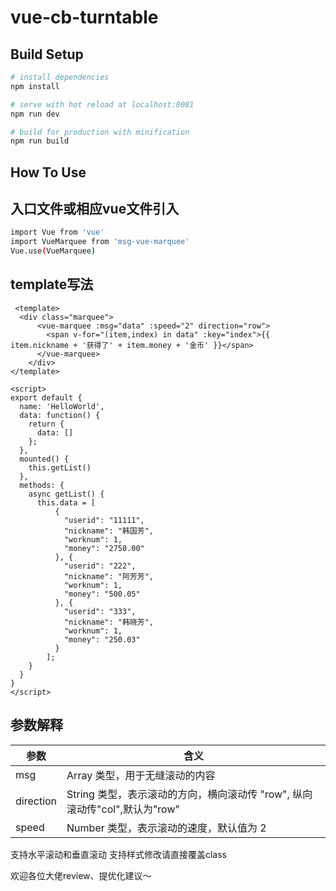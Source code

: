 vue-cb-turntable
======================

Build Setup
----------------------

``` bash
# install dependencies
npm install

# serve with hot reload at localhost:8081
npm run dev

# build for production with minification
npm run build
```

How To Use
----------------------
## 入口文件或相应vue文件引入
```bash
import Vue from 'vue'
import VueMarquee from 'msg-vue-marquee'
Vue.use(VueMarquee)

````
## template写法

```script
 <template>
  <div class="marquee">
      <vue-marquee :msg="data" :speed="2" direction="row">
        <span v-for="(item,index) in data" :key="index">{{ item.nickname + '获得了' + item.money + '金币' }}</span>
      </vue-marquee>
    </div>
</template>

<script>
export default {
  name: 'HelloWorld',
  data: function() {
    return {
      data: []
    };
  },
  mounted() {
    this.getList()
  },
  methods: {
    async getList() {
      this.data = [
          {
            "userid": "11111",
            "nickname": "韩国芳",
            "worknum": 1,
            "money": "2750.00"
          }, {
            "userid": "222",
            "nickname": "阿芳芳",
            "worknum": 1,
            "money": "500.05"
          }, {
            "userid": "333",
            "nickname": "韩晓芳",
            "worknum": 1,
            "money": "250.03"
          }
        ];
    }
  }
}
</script>
```

## 参数解释

| 参数      | 含义                                                                       |
| --------- | -------------------------------------------------------------------------- |
| msg       | Array 类型，用于无缝滚动的内容                                             |
| direction | String 类型，表示滚动的方向，横向滚动传 "row", 纵向滚动传"col",默认为"row" |
| speed     | Number 类型，表示滚动的速度，默认值为 2                                    |


支持水平滚动和垂直滚动
支持样式修改请直接覆盖class

欢迎各位大佬review、提优化建议～



